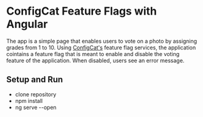 # ConfigCat Feature Flags with Angular

The app is a simple page that enables users to vote on a photo by assigning grades from 1 to 10. Using [ConfigCat's](https://configcat.com/) feature flag services, the application cointains a feature flag that is meant to enable and disable the voting feature of the application. When disabled, users see an error message.

## Setup and Run

- clone repository
- npm install
- ng serve --open

